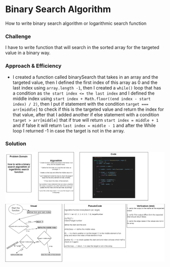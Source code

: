 
# Binary Search Algorithm
How to write binary search algorithm or logarithmic search function


### Challenge
I have to write function that will search in the sorted array for the targeted value in a binary way.

### Approach & Efficiency
- I created a function called binarySearch that takes in an array and the targeted value, then I defined the first index of this array as 0 and the last index using `array.length -1`, then I created a `while()` loop that has a condition as `the start index <= the last index` and I defined the middle index using `start index + Math.floor((end index - start index) / 2)`, then I put if statement with the condition `target === arr[middle]` to check if this is the targeted value and return the index for that value, after that I added another if else statement with a condition `target > arr[middle]` that if true will return `start index = middle + 1` and if false it will return `last index = middle - 1` and after the While loop I returned -1 in case the target is not in the array.


### Solution
![Challenge01](../../../assets/array-binary-search.png)

